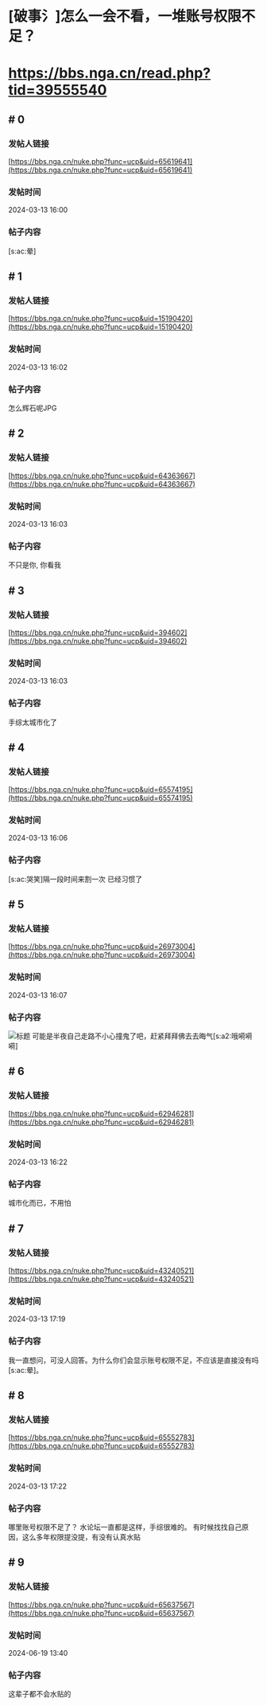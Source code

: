 # [破事氵]怎么一会不看，一堆账号权限不足？
# https://bbs.nga.cn/read.php?tid=39555540

## \# 0
### 发帖人链接
[https://bbs.nga.cn/nuke.php?func=ucp&uid=65619641](https://bbs.nga.cn/nuke.php?func=ucp&uid=65619641)
### 发帖时间
2024-03-13 16:00
### 帖子内容
[s:ac:晕]
## \# 1
### 发帖人链接
[https://bbs.nga.cn/nuke.php?func=ucp&uid=15190420](https://bbs.nga.cn/nuke.php?func=ucp&uid=15190420)
### 发帖时间
2024-03-13 16:02
### 帖子内容
怎么辉石呢JPG
## \# 2
### 发帖人链接
[https://bbs.nga.cn/nuke.php?func=ucp&uid=64363667](https://bbs.nga.cn/nuke.php?func=ucp&uid=64363667)
### 发帖时间
2024-03-13 16:03
### 帖子内容
不只是你, 你看我
## \# 3
### 发帖人链接
[https://bbs.nga.cn/nuke.php?func=ucp&uid=394602](https://bbs.nga.cn/nuke.php?func=ucp&uid=394602)
### 发帖时间
2024-03-13 16:03
### 帖子内容
手综太城市化了
## \# 4
### 发帖人链接
[https://bbs.nga.cn/nuke.php?func=ucp&uid=65574195](https://bbs.nga.cn/nuke.php?func=ucp&uid=65574195)
### 发帖时间
2024-03-13 16:06
### 帖子内容
[s:ac:哭笑]隔一段时间来割一次 已经习惯了
## \# 5
### 发帖人链接
[https://bbs.nga.cn/nuke.php?func=ucp&uid=26973004](https://bbs.nga.cn/nuke.php?func=ucp&uid=26973004)
### 发帖时间
2024-03-13 16:07
### 帖子内容
![标题](https://img.nga.178.com/attachments/mon_202403/13/bwQ2t-gumuK1zT3cSiw-ng.jpg)
可能是半夜自己走路不小心撞鬼了吧，赶紧拜拜佛去去晦气[s:a2:哦嗬嗬嗬]
## \# 6
### 发帖人链接
[https://bbs.nga.cn/nuke.php?func=ucp&uid=62946281](https://bbs.nga.cn/nuke.php?func=ucp&uid=62946281)
### 发帖时间
2024-03-13 16:22
### 帖子内容
城市化而已，不用怕
## \# 7
### 发帖人链接
[https://bbs.nga.cn/nuke.php?func=ucp&uid=43240521](https://bbs.nga.cn/nuke.php?func=ucp&uid=43240521)
### 发帖时间
2024-03-13 17:19
### 帖子内容
我一直想问，可没人回答。为什么你们会显示账号权限不足，不应该是直接没有吗[s:ac:晕]。
## \# 8
### 发帖人链接
[https://bbs.nga.cn/nuke.php?func=ucp&uid=65552783](https://bbs.nga.cn/nuke.php?func=ucp&uid=65552783)
### 发帖时间
2024-03-13 17:22
### 帖子内容
哪里账号权限不足了？
水论坛一直都是这样，手综很难的。
有时候找找自己原因，这么多年权限提没提，有没有认真水贴
## \# 9
### 发帖人链接
[https://bbs.nga.cn/nuke.php?func=ucp&uid=65637567](https://bbs.nga.cn/nuke.php?func=ucp&uid=65637567)
### 发帖时间
2024-06-19 13:40
### 帖子内容
这辈子都不会水贴的
